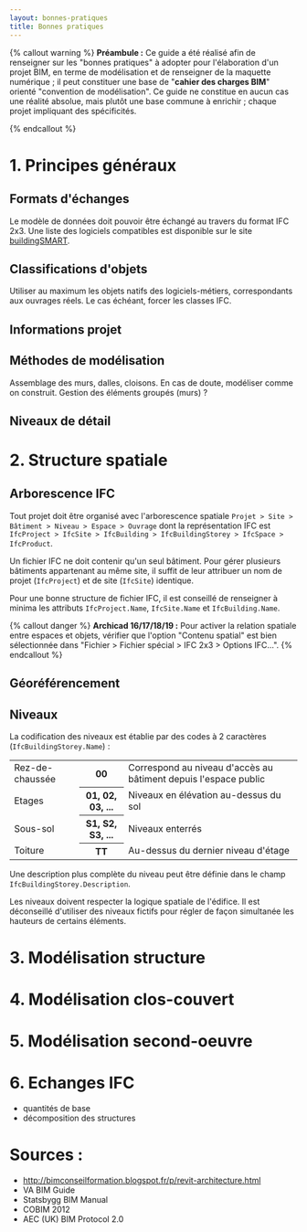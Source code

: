 ```yaml
---
layout: bonnes-pratiques
title: Bonnes pratiques
---
```


{% callout warning %}
**Préambule :**
Ce guide a été réalisé afin de renseigner sur les "bonnes pratiques" à adopter pour l'élaboration d'un projet BIM, en terme de modélisation et de renseigner de la maquette numérique ; il peut constituer une base de "**cahier des charges BIM**" orienté "convention de modélisation". Ce guide ne constitue en aucun cas une réalité absolue, mais plutôt une base commune à enrichir ; chaque projet impliquant des spécificités.

{% endcallout %}

# 1. Principes généraux

## Formats d'échanges
Le modèle de données doit pouvoir être échangé au travers du format IFC 2x3. Une liste des logiciels compatibles est disponible sur le site [buildingSMART](http://www.buildingsmart.org/compliance/certified-software/).

## Classifications d'objets

Utiliser au maximum les objets natifs des logiciels-métiers, correspondants aux ouvrages réels. Le cas échéant, forcer les classes IFC.

## Informations projet

## Méthodes de modélisation
Assemblage des murs, dalles, cloisons.
En cas de doute, modéliser comme on construit.
Gestion des éléments groupés (murs) ?

## Niveaux de détail

# 2. Structure spatiale

## Arborescence IFC

Tout projet doit être organisé avec l'arborescence spatiale `Projet > Site > Bâtiment > Niveau > Espace > Ouvrage` dont la représentation IFC est `IfcProject > IfcSite > IfcBuilding > IfcBuildingStorey > IfcSpace > IfcProduct`.

Un fichier IFC ne doit contenir qu'un seul bâtiment. Pour gérer plusieurs bâtiments appartenant au même site, il suffit de leur attribuer un nom de projet (`IfcProject`) et de site (`IfcSite`) identique.

Pour une bonne structure de fichier IFC, il est conseillé de renseigner à minima les attributs `IfcProject.Name`, `IfcSite.Name` et `IfcBuilding.Name`.

{% callout danger %}
**Archicad 16/17/18/19 :**
Pour activer la relation spatiale entre espaces et objets, vérifier que l'option "Contenu spatial" est bien sélectionnée dans "Fichier > Fichier spécial > IFC 2x3 > Options IFC...".
{% endcallout %}

## Géoréférencement

## Niveaux

La codification des niveaux est établie par des codes à 2 caractères (`IfcBuildingStorey.Name`) :

<div class="table-responsive">
  <table class="table table-bordered table-striped">
    <tbody>
      <tr>
        <td>Rez-de-chaussée</td>
        <th>00</th>
        <td>Correspond au niveau d'accès au bâtiment depuis l'espace public</td>
      </tr>
      <tr>
        <td>Etages</td>
        <th>01, 02, 03, ...</th>
        <td>Niveaux en élévation au-dessus du sol</td>
      </tr>
      <tr>
        <td>Sous-sol</td>
        <th>S1, S2, S3, ...</th>
        <td>Niveaux enterrés</td>
      </tr>
      <tr>
        <td>Toiture</td>
        <th>TT</th>
        <td>Au-dessus du dernier niveau d'étage</td>
      </tr>
    </tbody>
  </table>
</div>

Une description plus complète du niveau peut être définie dans le champ `IfcBuildingStorey.Description`.

Les niveaux doivent respecter la logique spatiale de l'édifice. Il est déconseillé d'utiliser des niveaux fictifs pour régler de façon simultanée les hauteurs de certains éléments.

# 3. Modélisation structure

# 4. Modélisation clos-couvert

# 5. Modélisation second-oeuvre

# 6. Echanges IFC
- quantités de base
- décomposition des structures


# Sources :
* http://bimconseilformation.blogspot.fr/p/revit-architecture.html
* VA BIM Guide
* Statsbygg BIM Manual
* COBIM 2012
* AEC (UK) BIM Protocol 2.0


